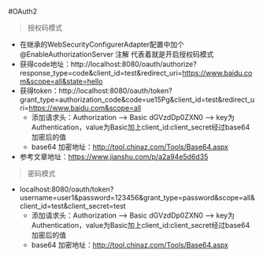 #OAuth2

> 授权码模式
  * 在继承的WebSecurityConfigurerAdapter配置中加个 @EnableAuthorizationServer 注解 代表着就是开启授权码模式
  * 获得code地址：http://localhost:8080/oauth/authorize?response_type=code&client_id=test&redirect_uri=https://www.baidu.com&scope=all&state=hello
  * 获得token：http://localhost:8080/oauth/token?grant_type=authorization_code&code=ue15Pg&client_id=test&redirect_uri=https://www.baidu.com&scope=all
    * 添加请求头：Authorization --> Basic dGVzdDp0ZXN0  --> key为Authentication，value为Basic加上client_id:client_secret经过base64加密后的值
    * base64 加密地址：http://tool.chinaz.com/Tools/Base64.aspx
  * 参考文章地址：https://www.jianshu.com/p/a2a94e5d6d35


> 密码模式
  * localhost:8080/oauth/token?username=user1&password=123456&grant_type=password&scope=all&client_id=test&client_secret=test 
    * 添加请求头：Authorization --> Basic dGVzdDp0ZXN0  --> key为Authentication，value为Basic加上client_id:client_secret经过base64加密后的值
    * base64 加密地址：http://tool.chinaz.com/Tools/Base64.aspx